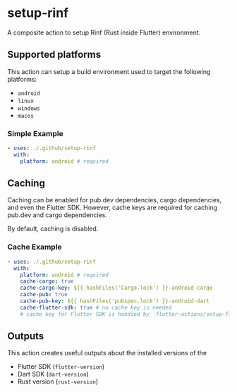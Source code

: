 # setup-rinf

A composite action to setup Rinf (Rust inside Flutter) environment.

## Supported platforms

This action can setup a build environment used to target the following platforms:

- `android`
- `linux`
- `windows`
- `macos`

### Simple Example

```yml
- uses: ./.github/setup-rinf
  with:
    platform: android # required
```

## Caching

Caching can be enabled for pub.dev dependencies, cargo dependencies, and even the Flutter SDK.
However, cache keys are required for caching pub.dev and cargo dependencies.

By default, caching is disabled.

### Cache Example

```yml
- uses: ./.github/setup-rinf
  with:
    platform: android # required
    cache-cargo: true
    cache-cargo-key: ${{ hashFiles('Cargo.lock') }}-android-cargo
    cache-pub: true
    cache-pub-key: ${{ hashFiles('pubspec.lock') }}-android-dart
    cache-flutter-sdk: true # no cache key is needed
    # cache key for Flutter SDK is handled by `flutter-actions/setup-flutter` internally
```

## Outputs

This action creates useful outputs about the installed versions of the

- Flutter SDK (`flutter-version`)
- Dart SDK (`dart-version`)
- Rust version (`rust-version`)
